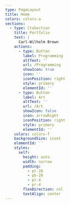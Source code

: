 ```yaml
---
type: PageLayout
title: Home
colors: colors-a
sections:
  - type: CtaSection
    title: Portfolio
    text: |
      Carl-Wilhelm Brown
    actions:
      - type: Button
        label: Programming
        altText: ''
        url: /Programming
        showIcon: true
        icon: ''
        iconPosition: right
        style: primary
        elementId: ''
      - type: Button
        label: Art
        altText: ''
        url: /Art
        showIcon: false
        icon: arrowRight
        iconPosition: right
        style: primary
        elementId: ''
    colors: colors-f
    backgroundSize: inset
    elementId: ''
    styles:
      self:
        height: auto
        width: narrow
        padding:
          - pt-28
          - pb-28
          - pl-4
          - pr-4
        flexDirection: col
        textAlign: center
---
```

